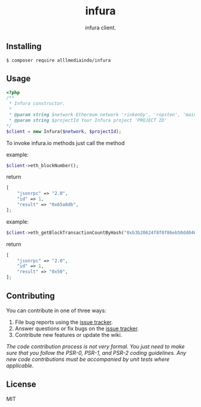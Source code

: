 <h1 align="center"> infura </h1>

<p align="center"> infura client.</p>


## Installing

```shell
$ composer require alllmediaindo/infura
```

## Usage

```php
<?php
/**
 * Infura constructor.
 * 
 * @param string $network Ethereum network 'rinkenby', 'ropsten', 'mainnet', etc
 * @param string $projectId Your Infura project 'PROJECT ID'
*/
$client = new Infura($network, $projectId);
```

To invoke infura.io methods just call the method

example:
```php
$client->eth_blockNumber();
```
return
```php
[
    "jsonrpc" => "2.0",
    "id" => 1,
    "result" => "0x65a8db",
];
```
example:

```php
$client->eth_getBlockTransactionCountByHash("0xb3b20624f8f0f86eb50dd04688409e5cea4bd02d700bf6e79e9384d47d6a5a35");
```

return
```php
[
    "jsonrpc" => "2.0",
    "id" => 1,
    "result" => "0x50",
];
```

## Contributing

You can contribute in one of three ways:

1. File bug reports using the [issue tracker](https://github.com/nerdify/infura/issues).
2. Answer questions or fix bugs on the [issue tracker](https://github.com/nerdify/infura/issues).
3. Contribute new features or update the wiki.

_The code contribution process is not very formal. You just need to make sure that you follow the PSR-0, PSR-1, and PSR-2 coding guidelines. Any new code contributions must be accompanied by unit tests where applicable._

## License

MIT
